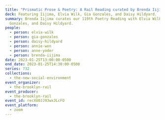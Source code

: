 ```yaml
---
title: "Prismatic Prose & Poetry: A Rail Reading curated by Brenda Iijima"
deck: Featuring Iijima, Elvia Wilk, Gia Gonzales, and Daisy Hildyard.
summary: Brenda Iijima curates our 119th Poetry Reading with Elvia Wilk, Gia
  Gonzales, and Daisy Hildyard.
people:
  - person: elvia-wilk
  - person: gia-gonzales
  - person: daisy-hildyard
  - person: annie-won
  - person: anne-yoder
  - person: brenda-iijima
date: 2023-01-25T13:00:00-0500
end_date: 2023-01-25T14:30:00-0500
series: 732
collections:
  - the-new-social-environment
event_organizer:
  - the-brooklyn-rail
event_producer:
  - the-brooklyn-rail
event_id: recXU0JJ93wxJLcFO
event_platform:
  - zoom
---
```

